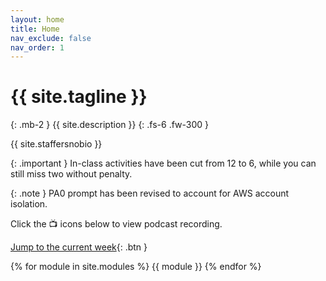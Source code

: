 ```yaml
---
layout: home
title: Home
nav_exclude: false
nav_order: 1
---
```


# {{ site.tagline }}
{: .mb-2 }
{{ site.description }}
{: .fs-6 .fw-300 }

{{ site.staffersnobio }}

{: .important } 
In-class activities have been cut from 12 to 6, while you can still miss two without penalty. 

{: .note } 
PA0 prompt has been revised to account for AWS account isolation. 

Click the 📺 icons below to view podcast recording. 



[Jump to the current week](#week-03){: .btn }

{% for module in site.modules %}
{{ module }}
{% endfor %}
